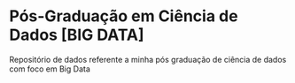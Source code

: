 # Pós-Graduação em Ciência de Dados [BIG DATA] 

Repositório de dados referente a minha pós graduação de ciência de dados com foco em Big Data 
